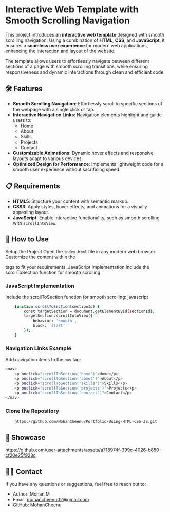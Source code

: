 # Interactive Web Template with Smooth Scrolling Navigation

This project introduces an **interactive web template** designed with smooth scrolling navigation. Using a combination of **HTML**, **CSS**, and **JavaScript**, it ensures a **seamless user experience** for modern web applications, enhancing the interaction and layout of the website.

The template allows users to effortlessly navigate between different sections of a page with smooth scrolling transitions, while ensuring responsiveness and dynamic interactions through clean and efficient code.

## 🛠️ Features
- **Smooth Scrolling Navigation**: Effortlessly scroll to specific sections of the webpage with a single click or tap.
- **Interactive Navigation Links**: Navigation elements highlight and guide users to:
    - Home
    - About
    - Skills
    - Projects
    - Contact
- **Customizable Animations**: Dynamic hover effects and responsive layouts adapt to various devices.
- **Optimized Design for Performance**: Implements lightweight code for a smooth user experience without sacrificing speed.

## 📋 Requirements
- **HTML5**: Structure your content with semantic markup.
- **CSS3**: Apply styles, hover effects, and animations for a visually appealing layout.
- **JavaScript**: Enable interactive functionality, such as smooth scrolling with `scrollIntoView`.

## 🚀 How to Use
Setup the Project
Open the `index.html` file in any modern web browser.
Customize the content within the <section> tags to fit your requirements.
JavaScript Implementation
Include the scrollToSection function for smooth scrolling:

### JavaScript Implementation

Include the scrollToSection function for smooth scrolling:
javascript
```bash
    function scrollToSection(sectionId) {
        const targetSection = document.getElementById(sectionId);
        targetSection.scrollIntoView({
            behavior: 'smooth',
            block: 'start'
        });
    }
```
### Navigation Links Example

Add navigation items to the `nav` tag:
```bash
<nav>
    <p onclick="scrollToSection('home')">Home</p>
    <p onclick="scrollToSection('about')">About</p>
    <p onclick="scrollToSection('skills')">Skills</p>
    <p onclick="scrollToSection('projects')">Projects</p>
    <p onclick="scrollToSection('contact')">Contact</p>
</nav>
```

### Clone the Repository
```bash
    https://github.com/MohanCheenu/Portfolio-Using-HTML-CSS-JS.git
```

## 🎥 Showcase

https://github.com/user-attachments/assets/a718974f-399c-4026-b850-cf20e25f923c


## 👨‍💻 Contact
If you have any questions or suggestions, feel free to reach out to:

- Author: Mohan M
- Email: mohancheenu02@gmail.com
- GitHub: MohanCheenu
